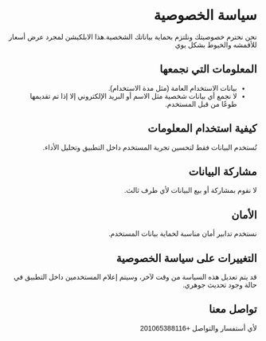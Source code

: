<html lang="ar">
<body style="font-family: Arial, sans-serif; direction: rtl; padding: 20px;">
  <h1>سياسة الخصوصية</h1>
  <p>نحن نحترم خصوصيتك ونلتزم بحماية بياناتك الشخصية.هذا الابلكيشن لمجرد عرض أسعار للأقمشه والخيوط بشكل يوي</p>

  <h2>المعلومات التي نجمعها</h2>
  <ul>
    <li>بيانات الاستخدام العامة (مثل مدة الاستخدام).</li>
    <li>لا نجمع أي بيانات شخصية مثل الاسم أو البريد الإلكتروني إلا إذا تم تقديمها طوعًا من قبل المستخدم.</li>
  </ul>

  <h2>كيفية استخدام المعلومات</h2>
  <p>تُستخدم البيانات فقط لتحسين تجربة المستخدم داخل التطبيق وتحليل الأداء.</p>

  <h2>مشاركة البيانات</h2>
  <p>لا نقوم بمشاركة أو بيع البيانات لأي طرف ثالث.</p>

  <h2>الأمان</h2>
  <p>نستخدم تدابير أمان مناسبة لحماية بيانات المستخدم.</p>

  <h2>التغييرات على سياسة الخصوصية</h2>
  <p>قد يتم تعديل هذه السياسة من وقت لآخر، وسيتم إعلام المستخدمين داخل التطبيق في حالة وجود تحديث جوهري.</p>

  <h2>تواصل معنا</h2>
  <p>لأي أستفسار والتواصل +201065388116</p>
</body>
</html>

